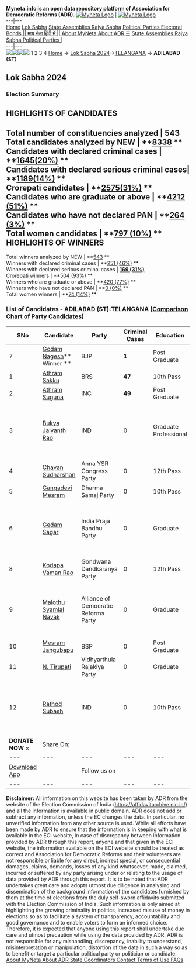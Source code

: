 **Myneta.info is an open data repository platform of Association for Democratic Reforms (ADR).**
[![Myneta Logo](https://www.myneta.info/lib/img/myneta-logo.png)](https://www.myneta.info/) | [![Myneta Logo](https://www.myneta.info/lib/img/adr-logo.png)](https://adrindia.org)  
---|---  
[Home](https://www.myneta.info/) [Lok Sabha](https://www.myneta.info/#ls "Lok Sabha") [ State Assemblies ](https://www.myneta.info/#sa "State Assemblies") [Rajya Sabha](https://www.myneta.info/#rs "Rajya Sabha") [Political Parties ](https://www.myneta.info/party "Political Parties") [ Electoral Bonds ](https://www.myneta.info/electoral_bonds "Electoral Bonds") [ || माय नेता हिंदी में || ](https://translate.google.co.in/translate?prev=hp&hl=en&js=y&u=www.myneta.info&sl=en&tl=hi&history_state0=) [ About MyNeta ](https://adrindia.org/content/about-myneta) [ About ADR ](https://adrindia.org/about-adr/who-we-are) [☰](javascript:void\(0\))
[ State Assemblies ](https://www.myneta.info/#sa "State Assemblies") [ Rajya Sabha ](https://www.myneta.info/#rs "Rajya Sabha") [ Political Parties ](https://www.myneta.info/party "Political Parties")
|   
---|---  
![](https://www.myneta.info/lib/img/banner/banner-1.png)![](https://www.myneta.info/lib/img/banner/banner-2.png)![](https://www.myneta.info/lib/img/banner/banner-3.png)![](https://www.myneta.info/lib/img/banner/banner-4.png)
1  2  3  4 
[Home](https://www.myneta.info/) → [Lok Sabha 2024](https://www.myneta.info/LokSabha2024/)→[TELANGANA](https://www.myneta.info/LokSabha2024/index.php?action=show_constituencies&state_id=32) → **ADILABAD (ST)**
### 
## Lok Sabha 2024
###  Election Summary 
HIGHLIGHTS OF CANDIDATES  
---  
Total number of constituencies analyzed |  543   
Total candidates analyzed by NEW | **[8338](https://www.myneta.info/LokSabha2024/index.php?action=summary&subAction=candidates_analyzed&sort=candidate#summary) **  
Candidates with declared criminal cases | **[1645(20%)](https://www.myneta.info/LokSabha2024/index.php?action=summary&subAction=crime&sort=candidate#summary) **  
Candidates with declared serious criminal cases| **[1189(14%)](https://www.myneta.info/LokSabha2024/index.php?action=summary&subAction=serious_crime&sort=candidate#summary) **  
Crorepati candidates | **[2575(31%)](https://www.myneta.info/LokSabha2024/index.php?action=summary&subAction=crorepati&sort=candidate#summary) **  
Candidates who are graduate or above | **[4212 (51%)](https://www.myneta.info/LokSabha2024/index.php?action=summary&subAction=education&sort=candidate#summary) **  
Candidates who have not declared PAN | **[264 (3%)](https://www.myneta.info/LokSabha2024/index.php?action=summary&subAction=without_pan&sort=candidate#summary) **  
Total women candidates | **[797 (10%)](https://www.myneta.info/LokSabha2024/index.php?action=summary&subAction=women_candidate&sort=candidate#summary) **  
HIGHLIGHTS OF WINNERS  
---  
Total winners analyzed by NEW | **[543](https://www.myneta.info/LokSabha2024/index.php?action=summary&subAction=winner_analyzed&sort=candidate#summary) **  
Winners with declared criminal cases | **[251 (46%)](https://www.myneta.info/LokSabha2024/index.php?action=summary&subAction=winner_crime&sort=candidate#summary) **  
Winners with declared serious criminal cases | **[169 (31%)](https://www.myneta.info/LokSabha2024/index.php?action=summary&subAction=winner_serious_crime&sort=candidate#summary)**  
Crorepati winners | **[504 (93%)](https://www.myneta.info/LokSabha2024/index.php?action=summary&subAction=winner_crorepati&sort=candidate#summary) **  
Winners who are graduate or above | **[420 (77%)](https://www.myneta.info/LokSabha2024/index.php?action=summary&subAction=winner_education&sort=candidate#summary) **  
Winners who have not declared PAN | **[0 (0%)](https://www.myneta.info/LokSabha2024/index.php?action=summary&subAction=winner_without_pan&sort=candidate#summary) **  
Total women winners | **[74 (14%)](https://www.myneta.info/LokSabha2024/index.php?action=summary&subAction=winner_women&sort=candidate#summary) **  
### List of Candidates - ADILABAD (ST):TELANGANA ([Comparison Chart of Party Candidates](https://www.myneta.info/LokSabha2024/comparisonchart.php?constituency_id=423))
SNo | Candidate| Party| Criminal Cases| Education| Age| Total Assets| Liabilities  
---|---|---|---|---|---|---|---  
7  | [Godam Nagesh](https://www.myneta.info/LokSabha2024/candidate.php?candidate_id=5395)** Winner ** | BJP | **1** | Post Graduate| 59 | Rs 3,09,16,833 ~ 3 Crore+ | Rs 29,01,575 ~ 29 Lacs+  
1  | [Athram Sakku](https://www.myneta.info/LokSabha2024/candidate.php?candidate_id=5221) | BRS | **47** | 10th Pass| 51 | Rs 1,87,98,583 ~ 1 Crore+ | Rs 0 ~   
2  | [Athram Suguna](https://www.myneta.info/LokSabha2024/candidate.php?candidate_id=5287) | INC | **49** | Post Graduate| 49 | Rs 2,04,48,609 ~ 2 Crore+ | Rs 55,96,171 ~ 55 Lacs+  
3  | [Bukya Jaivanth Rao](https://www.myneta.info/LokSabha2024/candidate.php?candidate_id=5744) | IND | 0 | Graduate Professional| 36 | ![](https://myneta.info/image_v2.php?myneta_folder=LokSabha2024&candidate_id=5744&col=ta) | ![](https://myneta.info/image_v2.php?myneta_folder=LokSabha2024&candidate_id=5744&col=lia)  
4  | [Chavan Sudharshan](https://www.myneta.info/LokSabha2024/candidate.php?candidate_id=5391) | Anna YSR Congress Party | 0 | 12th Pass| 45 | Rs 48,47,500 ~ 48 Lacs+ | Rs 7,45,000 ~ 7 Lacs+  
5  | [Gangadevi Mesram](https://www.myneta.info/LokSabha2024/candidate.php?candidate_id=5389) | Dharma Samaj Party | 0 | 10th Pass| 43 | Rs 43,90,000 ~ 43 Lacs+ | Rs 1,50,000 ~ 1 Lacs+  
6  | [Gedam Sagar](https://www.myneta.info/LokSabha2024/candidate.php?candidate_id=5396) | India Praja Bandhu Party | 0 | Graduate| 35 | ![](https://myneta.info/image_v2.php?myneta_folder=LokSabha2024&candidate_id=5396&col=ta) | ![](https://myneta.info/image_v2.php?myneta_folder=LokSabha2024&candidate_id=5396&col=lia)  
8  | [Kodapa Vaman Rao](https://www.myneta.info/LokSabha2024/candidate.php?candidate_id=5393) | Gondwana Dandkaranya Party | 0 | 12th Pass| 40 | Rs 18,32,000 ~ 18 Lacs+ | Rs 0 ~   
9  | [Malothu Syamlal Nayak](https://www.myneta.info/LokSabha2024/candidate.php?candidate_id=5397) | Alliance of Democratic Reforms Party | 0 | Graduate| 35 | ![](https://myneta.info/image_v2.php?myneta_folder=LokSabha2024&candidate_id=5397&col=ta) | ![](https://myneta.info/image_v2.php?myneta_folder=LokSabha2024&candidate_id=5397&col=lia)  
10  | [Mesram Jangubapu](https://www.myneta.info/LokSabha2024/candidate.php?candidate_id=5387) | BSP | 0 | Post Graduate| 34 | Rs 6,91,500 ~ 6 Lacs+ | Rs 3,66,473 ~ 3 Lacs+  
11  | [N. Tirupati](https://www.myneta.info/LokSabha2024/candidate.php?candidate_id=5392) | Vidhyarthula Rajakiya Party | 0 | Graduate| 35 | Rs 13,000 ~ 13 Thou+ | Rs 0 ~   
12  | [Rathod Subash](https://www.myneta.info/LokSabha2024/candidate.php?candidate_id=5745) | IND | 0 | 10th Pass| 40 | ![](https://myneta.info/image_v2.php?myneta_folder=LokSabha2024&candidate_id=5745&col=ta) | ![](https://myneta.info/image_v2.php?myneta_folder=LokSabha2024&candidate_id=5745&col=lia)  
|  **DONATE NOW** × |  Share On:  | [](https://api.whatsapp.com/send?text=https%3A%2F%2Fmyneta.info%2Fpunjab2022%2Findex.php%3Faction%3Dshow_constituencies%26state_id%3D19) | [](https://www.facebook.com/sharer/sharer.php?u=https%3A%2F%2Fmyneta.info%2Fpunjab2022%2Findex.php%3Faction%3Dshow_constituencies%26state_id%3D19) | [](https://twitter.com/share?url=https%3A%2F%2Fmyneta.info%2Fpunjab2022%2Findex.php%3Faction%3Dshow_constituencies%26state_id%3D19)  
---|---|---|---|---  
| [ Download App ](https://play.google.com/store/apps/details?id=com.webrosoft.myneta1&pcampaignid=pcampaignidMKT-Other-global-all-co-prtnr-py-PartBadge-Mar2515-1) | [](https://play.google.com/store/apps/details?id=com.webrosoft.myneta1&pcampaignid=pcampaignidMKT-Other-global-all-co-prtnr-py-PartBadge-Mar2515-1) |  Follow us on  | [](https://www.facebook.com/adrindia.org/) | [](https://twitter.com/adrspeaks) | [](https://groups.google.com/g/national-election-watch?hl=en&pli=1) | [](https://www.instagram.com/adrspeaks/) | [](https://www.youtube.com/user/adrspeaks) | [](https://sharechat.com/profile/adrspeaks)  
---|---|---|---|---|---|---|---|---  
**Disclaimer:** All information on this website has been taken by ADR from the website of the Election Commission of India (https://affidavitarchive.nic.in/) and all the information is available in public domain. ADR does not add or subtract any information, unless the EC changes the data. In particular, no unverified information from any other source is used. While all efforts have been made by ADR to ensure that the information is in keeping with what is available in the ECI website, in case of discrepancy between information provided by ADR through this report, anyone and that given in the ECI website, the information available on the ECI website should be treated as correct and Association for Democratic Reforms and their volunteers are not responsible or liable for any direct, indirect special, or consequential damages, claims, demands, losses of any kind whatsoever, made, claimed, incurred or suffered by any party arising under or relating to the usage of data provided by ADR through this report. It is to be noted that ADR undertakes great care and adopts utmost due diligence in analysing and dissemination of the background information of the candidates furnished by them at the time of elections from the duly self-sworn affidavits submitted with the Election Commission of India. Such information is only aimed at highlighting the growing criminality in politics, increased misuse of money in elections so as to facilitate a system of transparency, accountability and good governance and to enable voters to form an informed choice. Therefore, it is expected that anyone using this report shall undertake due care and utmost precaution while using the data provided by ADR. ADR is not responsible for any mishandling, discrepancy, inability to understand, misinterpretation or manipulation, distortion of the data in such a way so as to benefit or target a particular political party or politician or candidate. 
[ About MyNeta ](https://adrindia.org/content/about-myneta) [ About ADR ](https://adrindia.org/about-adr/who-we-are) [ State Coordinators ](https://adrindia.org/about-adr/state-coordinators) [ Contact ](https://adrindia.org/contact-us) [ Terms of Use ](https://adrindia.org/content/adr-terms-use) [ FAQs ](https://adrindia.org/content/faqs)
